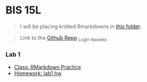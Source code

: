# BIS 15L

> I will be placing knitted Rmarkdowns in [this folder](https://bis15.wb233.moe).

> Link to the [Github Repo](https://github.com/wangb24/BIS15W2023_bwang) <sub>Login Needed</sub>

### Lab 1

- [Class: RMarkdown Practice](01/RMarkdown-Practice.html)
- [Homework: lab1 hw](01/lab1_hw.html)
